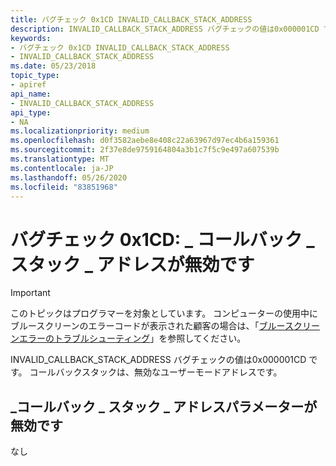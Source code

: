 ```yaml
---
title: バグチェック 0x1CD INVALID_CALLBACK_STACK_ADDRESS
description: INVALID_CALLBACK_STACK_ADDRESS バグチェックの値は0x000001CD です。
keywords:
- バグチェック 0x1CD INVALID_CALLBACK_STACK_ADDRESS
- INVALID_CALLBACK_STACK_ADDRESS
ms.date: 05/23/2018
topic_type:
- apiref
api_name:
- INVALID_CALLBACK_STACK_ADDRESS
api_type:
- NA
ms.localizationpriority: medium
ms.openlocfilehash: d0f3582aebe8e408c22a63967d97ec4b6a159361
ms.sourcegitcommit: 2f37e8de9759164804a3b1c7f5c9e497a607539b
ms.translationtype: MT
ms.contentlocale: ja-JP
ms.lasthandoff: 05/26/2020
ms.locfileid: "83851968"
---
```

# <a name="bug-check-0x1cd-invalid_callback_stack_address"></a>バグチェック 0x1CD: \_ コールバック \_ スタック \_ アドレスが無効です 

> [!IMPORTANT]
> このトピックはプログラマーを対象としています。 コンピューターの使用中にブルースクリーンのエラーコードが表示された顧客の場合は、「[ブルースクリーンエラーのトラブルシューティング](https://www.windows.com/stopcode)」を参照してください。


INVALID_CALLBACK_STACK_ADDRESS バグチェックの値は0x000001CD です。 コールバックスタックは、無効なユーザーモードアドレスです。

## <a name="invalid_callback_stack_address--parameters"></a>\_コールバック \_ スタック \_ アドレスパラメーターが無効です

なし
 

 




